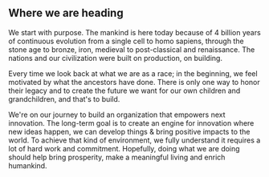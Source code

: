 ## Where we are heading

We start with purpose. The mankind is here today because of 4 billion years of continuous evolution from a single cell to homo sapiens, through the stone age to bronze, iron, medieval to post-classical and renaissance. The nations and our civilization were built on production, on building. 

Every time we look back at what we are as a race; in the beginning, we feel motivated by what the ancestors have done. There is only one way to honor their legacy and to create the future we want for our own children and grandchildren, and that's to build.

We're on our journey to build an organization that empowers next innovation. The long-term goal is to create an engine for innovation where new ideas happen, we can develop things & bring positive impacts to the world. To achieve that kind of environment, we fully understand it requires a lot of hard work and commitment. Hopefully, doing what we are doing should help bring prosperity, make a meaningful living and enrich humankind.